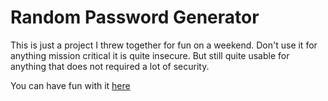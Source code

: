 # Random Password Generator

This is just a project I threw together for fun on a weekend.
Don't use it for anything mission critical it is quite insecure.
But still quite usable for anything that does not required a lot 
of security. 

You can have fun with it <a href="https://brainstormed.github.io/passwordGenerator" target="_blank">here</a>
